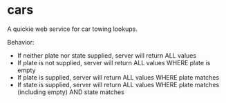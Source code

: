 # cars
A quickie web service for car towing lookups. 

Behavior:
- If neither plate nor state supplied, server will return ALL values
- If plate is not supplied, server will return ALL values WHERE plate is empty
- If plate is supplied, server will return ALL values WHERE plate matches
- If state is supplied, server will return ALL values WHERE plate matches (including empty) AND state matches